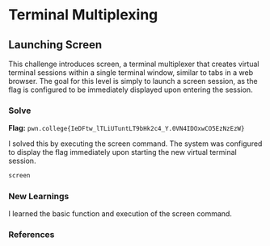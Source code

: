 # Terminal Multiplexing

## Launching Screen
This challenge introduces screen, a terminal multiplexer that creates virtual terminal sessions within a single terminal window, similar to tabs in a web browser. The goal for this level is simply to launch a screen session, as the flag is configured to be immediately displayed upon entering the session.

### Solve
**Flag:** `pwn.college{IeDFtw_lTLiUTuntLT9bHk2c4_Y.0VN4IDOxwCO5EzNzEzW}`

I solved this by executing the screen command. The system was configured to display the flag immediately upon starting the new virtual terminal session.

```bash
screen
```

### New Learnings
I learned the basic function and execution of the screen command.

### References

